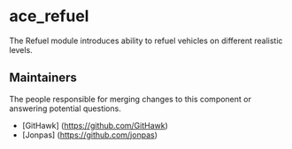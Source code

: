 ace_refuel
===============

The Refuel module introduces ability to refuel vehicles on different realistic levels.

## Maintainers

The people responsible for merging changes to this component or answering potential questions.

- [GitHawk] (https://github.com/GitHawk)
- [Jonpas] (https://github.com/jonpas)
